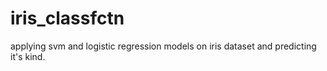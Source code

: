 # iris_classfctn
applying svm and logistic regression models on iris dataset and predicting it's kind.
